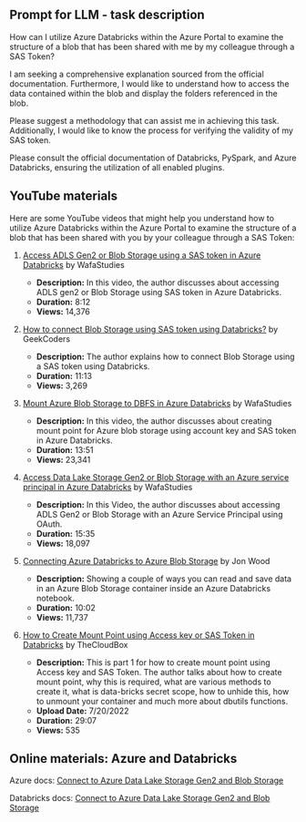 ## Prompt for LLM - task description

How can I utilize Azure Databricks within the Azure Portal to examine the structure of a blob that has been shared with me by my colleague through a SAS Token?

I am seeking a comprehensive explanation sourced from the official documentation. Furthermore, I would like to understand how to access the data contained within the blob and display the folders referenced in the blob.

Please suggest a methodology that can assist me in achieving this task. Additionally, I would like to know the process for verifying the validity of my SAS token.

Please consult the official documentation of Databricks, PySpark, and Azure Databricks, ensuring the utilization of all enabled plugins.

## YouTube materials

Here are some YouTube videos that might help you understand how to utilize Azure Databricks within the Azure Portal to examine the structure of a blob that has been shared with you by your colleague through a SAS Token:

1. [Access ADLS Gen2 or Blob Storage using a SAS token in Azure Databricks](https://www.youtube.com/watch?v=_lkN0lTzl60) by WafaStudies

   - **Description:** In this video, the author discusses about accessing ADLS gen2 or Blob Storage using SAS token in Azure Databricks.
   - **Duration:** 8:12
   - **Views:** 14,376

2. [How to connect Blob Storage using SAS token using Databricks?](https://www.youtube.com/watch?v=ILMBucdzhY4) by GeekCoders

   - **Description:** The author explains how to connect Blob Storage using a SAS token using Databricks.
   - **Duration:** 11:13
   - **Views:** 3,269

3. [Mount Azure Blob Storage to DBFS in Azure Databricks](https://www.youtube.com/watch?v=8YL8T0kw75M) by WafaStudies

   - **Description:** In this video, the author discusses about creating mount point for Azure blob storage using account key and SAS token in Azure Databricks.
   - **Duration:** 13:51
   - **Views:** 23,341

4. [Access Data Lake Storage Gen2 or Blob Storage with an Azure service principal in Azure Databricks](https://www.youtube.com/watch?v=En95WQYYmbo) by WafaStudies

   - **Description:** In this Video, the author discusses about accessing ADLS Gen2 or Blob Storage with an Azure Service Principal using OAuth.
   - **Duration:** 15:35
   - **Views:** 18,097

5. [Connecting Azure Databricks to Azure Blob Storage](https://www.youtube.com/watch?v=7d7DCzFtgCA) by Jon Wood

   - **Description:** Showing a couple of ways you can read and save data in an Azure Blob Storage container inside an Azure Databricks notebook.
   - **Duration:** 10:02
   - **Views:** 11,737

6. [How to Create Mount Point using Access key or SAS Token in Databricks](https://www.youtube.com/watch?v=q0MhWLYYhL0&ab_channel=TheCloudBox) by TheCloudBox

   - **Description:** This is part 1 for how to create mount point using Access key and SAS Token. The author talks about how to create mount point, why this is required, what are various methods to create it, what is data-bricks secret scope, how to unhide this, how to unmount your container and much more about dbutils functions.
   - **Upload Date:** 7/20/2022
   - **Duration:** 29:07
   - **Views:** 535

## Online materials: Azure and Databricks

Azure docs:
[Connect to Azure Data Lake Storage Gen2 and Blob Storage](https://learn.microsoft.com/en-us/azure/databricks/storage/azure-storage)

Databricks docs:
[Connect to Azure Data Lake Storage Gen2 and Blob Storage](https://docs.databricks.com/storage/azure-storage.html#language-SAS%C2%A0tokens)

